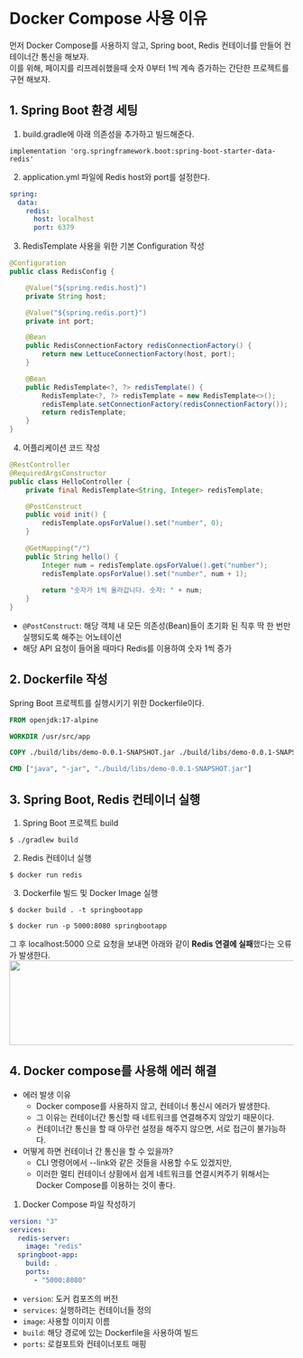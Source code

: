 # Docker Compose 사용 이유
먼저 Docker Compose를 사용하지 않고, Spring boot, Redis 컨테이너를 만들어 컨테이너간 통신을 해보자.  
이를 위해, 페이지를 리프레쉬했을때 숫자 0부터 1씩 계속 증가하는 간단한 프로젝트를 구현 해보자.

## 1. Spring Boot 환경 세팅
1. build.gradle에 아래 의존성을 추가하고 빌드해준다.
```
implementation 'org.springframework.boot:spring-boot-starter-data-redis'
```
2. application.yml 파일에 Redis host와 port를 설정한다.
```yml
spring:
  data:
    redis:
      host: localhost
      port: 6379
```
3. RedisTemplate 사용을 위한 기본 Configuration 작성
```java
@Configuration
public class RedisConfig {

    @Value("${spring.redis.host}")
    private String host;

    @Value("${spring.redis.port}")
    private int port;

    @Bean
    public RedisConnectionFactory redisConnectionFactory() {
        return new LettuceConnectionFactory(host, port);
    }

    @Bean
    public RedisTemplate<?, ?> redisTemplate() {
        RedisTemplate<?, ?> redisTemplate = new RedisTemplate<>();
        redisTemplate.setConnectionFactory(redisConnectionFactory());
        return redisTemplate;
    }
}
```
4. 어플리케이션 코드 작성
```java
@RestController
@RequiredArgsConstructor
public class HelloController {
    private final RedisTemplate<String, Integer> redisTemplate;

    @PostConstruct
    public void init() {
        redisTemplate.opsForValue().set("number", 0);
    }
    
    @GetMapping("/")
    public String hello() {
        Integer num = redisTemplate.opsForValue().get("number");
        redisTemplate.opsForValue().set("number", num + 1);
        
        return "숫자가 1씩 올라갑니다. 숫자: " + num;
    }
}
```
* `@PostConstruct`: 해당 객체 내 모든 의존성(Bean)들이 초기화 된 직후 딱 한 번만 실행되도록 해주는 어노테이션
* 해당 API 요청이 들어올 때마다 Redis를 이용하여 숫자 1씩 증가

## 2. Dockerfile 작성
Spring Boot 프로젝트를 실행시키기 위한 Dockerfile이다.
```dockerfile
FROM openjdk:17-alpine

WORKDIR /usr/src/app

COPY ./build/libs/demo-0.0.1-SNAPSHOT.jar ./build/libs/demo-0.0.1-SNAPSHOT.jar

CMD ["java", "-jar", "./build/libs/demo-0.0.1-SNAPSHOT.jar"]
```

## 3. Spring Boot, Redis 컨테이너 실행
1. Spring Boot 프로젝트 build
```
$ ./gradlew build
```
2. Redis 컨테이너 실행
```
$ docker run redis
```
3. Dockerfile 빌드 및 Docker Image 실행
```
$ docker build . -t springbootapp
```
```
$ docker run -p 5000:8080 springbootapp
```
그 후 localhost:5000 으로 요청을 보내면 아래와 같이 **Redis 연결에 실패**했다는 오류가 발생한다.
<img src="https://user-images.githubusercontent.com/50009240/224291462-8318c367-c239-417d-9bd7-bee48f70e25c.png" width="800" height="150">




## 4. Docker compose를 사용해 에러 해결
* 에러 발생 이유  
  * Docker compose를 사용하지 않고, 컨테이너 통신시 에러가 발생한다. 
  * 그 이유는 컨테이너간 통신할 때 네트워크를 연결해주지 않았기 때문이다.  
  * 컨테이너간 통신을 할 때 아무런 설정을 해주지 않으면, 서로 접근이 불가능하다.
* 어떻게 하면 컨테이너 간 통신을 할 수 있을까?  
  * CLI 명령어에서 --link와 같은 것들을 사용할 수도 있겠지만, 
  * 이러한 멀티 컨테이너 상황에서 쉽게 네트워크를 연결시켜주기 위해서는 Docker Compose를 이용하는 것이 좋다.

1. Docker Compose 파일 작성하기
```yml
version: "3"
services:
  redis-server:
    image: "redis"
  springboot-app:
    build: .
    ports:
      - "5000:8080"
```
* `version`: 도커 컴포즈의 버전
* `services`: 실행하려는 컨테이너들 정의
* `image`: 사용할 이미지 이름
* `build`: 해당 경로에 있는 Dockerfile을 사용하여 빌드
* `ports`: 로컬포트와 컨테이너포트 매핑
